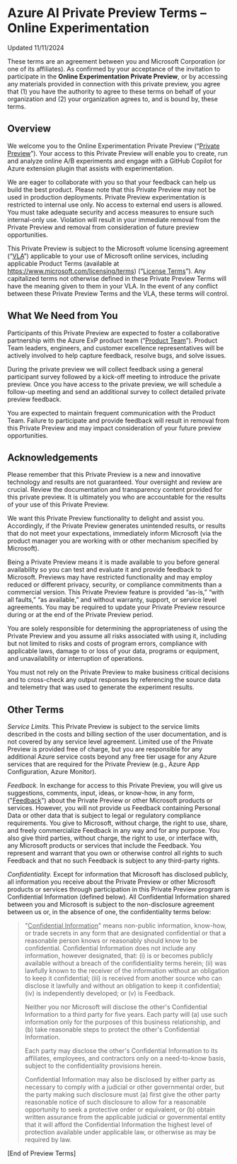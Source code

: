 # Azure AI Private Preview Terms – Online Experimentation

Updated 11/11/2024

These terms are an agreement between you and Microsoft Corporation (or one of its affiliates).  As confirmed by your acceptance of the invitation to participate in the **Online Experimentation Private Preview**, or by accessing any materials provided in connection with this private preview, you agree that (1) you have the authority to agree to these terms on behalf of your organization and (2) your organization agrees to, and is bound by, these terms.

## Overview

We welcome you to the Online Experimentation Private Preview (“<ins>Private Preview</ins>”).  Your access to this Private Preview will enable you to create, run and analyze online A/B experiments and engage with a GitHub Copilot for Azure extension plugin that assists with experimentation.

We are eager to collaborate with you so that your feedback can help us build the best product. Please note that this Private Preview may not be used in production deployments.  Private Preview experimentation is restricted to internal use only.  No access to external end users is allowed.  You must take adequate security and access measures to ensure such internal-only use.  Violation will result in your immediate removal from the Private Preview and removal from consideration of future preview opportunities.

This Private Preview is subject to the Microsoft volume licensing agreement (“<ins>VLA</ins>”) applicable to your use of Microsoft online services, including applicable Product Terms (available at https://www.microsoft.com/licensing/terms) (“<ins>License Terms</ins>”).  Any capitalized terms not otherwise defined in these Private Preview Terms will have the meaning given to them in your VLA.  In the event of any conflict between these Private Preview Terms and the VLA, these terms will control.

## What We Need from You

Participants of this Private Preview are expected to foster a collaborative partnership with the Azure ExP product team (“<ins>Product Team</ins>”).  Product Team leaders, engineers, and customer excellence representatives will be actively involved to help capture feedback, resolve bugs, and solve issues.

During the private preview we will collect feedback using a general participant survey followed by a kick-off meeting to introduce the private preview. Once you have access to the private preview, we will schedule a follow-up meeting and send an additional survey to collect detailed private preview feedback.

You are expected to maintain frequent communication with the Product Team.  Failure to participate and provide feedback will result in removal from this Private Preview and may impact consideration of your future preview opportunities.

## Acknowledgements

Please remember that this Private Preview is a new and innovative technology and results are not guaranteed.  Your oversight and review are crucial.  Review the documentation and transparency content provided for this private preview.  It is ultimately you who are accountable for the results of your use of this Private Preview.

We want this Private Preview functionality to delight and assist you.  Accordingly, if the Private Preview generates unintended results, or results that do not meet your expectations, immediately inform Microsoft (via the product manager you are working with or other mechanism specified by Microsoft).

Being a Private Preview means it is made available to you before general availability so you can test and evaluate it and provide feedback to Microsoft.  Previews may have restricted functionality and may employ reduced or different privacy, security, or compliance commitments than a commercial version.  This Private Preview feature is provided “as-is,” “with all faults,” “as available,” and without warranty, support, or service level agreements. You may be required to update your Private Preview resource during or at the end of the Private Preview period.

You are solely responsible for determining the appropriateness of using the Private Preview and you assume all risks associated with using it, including but not limited to risks and costs of program errors, compliance with applicable laws, damage to or loss of your data, programs or equipment, and unavailability or interruption of operations.

You must not rely on the Private Preview to make business critical decisions and to cross-check any output responses by referencing the source data and telemetry that was used to generate the experiment results.

## Other Terms

*Service Limits.*  This Private Preview is subject to the service limits described in the costs and billing section of the user documentation, and is not covered by any service level agreement.  Limited use of the Private Preview is provided free of charge, but you are responsible for any additional Azure service costs beyond any free tier usage for any Azure services that are required for the Private Preview (e.g., Azure App Configuration, Azure Monitor).

*Feedback.*  In exchange for access to this Private Preview, you will give us suggestions, comments, input, ideas, or know-how, in any form, ("<ins>Feedback</ins>") about the Private Preview or other Microsoft products or services.  However, you will not provide us Feedback containing Personal Data or other data that is subject to legal or regulatory compliance requirements.  You give to Microsoft, without charge, the right to use, share, and freely commercialize Feedback in any way and for any purpose.  You also give third parties, without charge, the right to use, or interface with, any Microsoft products or services that include the Feedback.  You represent and warrant that you own or otherwise control all rights to such Feedback and that no such Feedback is subject to any third-party rights.

*Confidentiality.*  Except for information that Microsoft has disclosed publicly, all information you receive about the Private Preview or other Microsoft products or services through participation in this Private Preview program is Confidential Information (defined below).  All Confidential Information shared between you and Microsoft is subject to the non-disclosure agreement between us or, in the absence of one, the confidentiality terms below:

> "<ins>Confidential Information</ins>" means non-public information, know-how, or trade secrets in any form that are designated confidential or that a reasonable person knows or reasonably should know to be confidential.  Confidential Information does not include any information, however designated, that: (i) is or becomes publicly available without a breach of the confidentiality terms herein; (ii) was lawfully known to the receiver of the information without an obligation to keep it confidential; (iii) is received from another source who can disclose it lawfully and without an obligation to keep it confidential; (iv) is independently developed; or (v) is Feedback.
>
> Neither you nor Microsoft will disclose the other's Confidential Information to a third party for five years.  Each party will (a) use such information only for the purposes of this business relationship, and (b) take reasonable steps to protect the other's Confidential Information.
>
> Each party may disclose the other's Confidential Information to its affiliates, employees, and contractors only on a need-to-know basis, subject to the confidentiality provisions herein.
>
> Confidential Information may also be disclosed by either party as necessary to comply with a judicial or other governmental order, but the party making such disclosure must (a) first give the other party reasonable notice of such disclosure to allow for a reasonable opportunity to seek a protective order or equivalent, or (b) obtain written assurance from the applicable judicial or governmental entity that it will afford the Confidential Information the highest level of protection available under applicable law, or otherwise as may be required by law.

[End of Preview Terms]